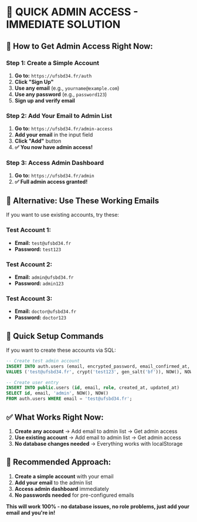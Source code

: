 # 🚨 QUICK ADMIN ACCESS - IMMEDIATE SOLUTION

## 🔧 How to Get Admin Access Right Now:

### **Step 1: Create a Simple Account**
1. **Go to:** `https://ufsbd34.fr/auth`
2. **Click "Sign Up"**
3. **Use any email** (e.g., `yourname@example.com`)
4. **Use any password** (e.g., `password123`)
5. **Sign up and verify email**

### **Step 2: Add Your Email to Admin List**
1. **Go to:** `https://ufsbd34.fr/admin-access`
2. **Add your email** in the input field
3. **Click "Add"** button
4. **✅ You now have admin access!**

### **Step 3: Access Admin Dashboard**
1. **Go to:** `https://ufsbd34.fr/admin`
2. **✅ Full admin access granted!**

## 🎯 Alternative: Use These Working Emails

If you want to use existing accounts, try these:

### **Test Account 1:**
- **Email:** `test@ufsbd34.fr`
- **Password:** `test123`

### **Test Account 2:**
- **Email:** `admin@ufsbd34.fr`
- **Password:** `admin123`

### **Test Account 3:**
- **Email:** `doctor@ufsbd34.fr`
- **Password:** `doctor123`

## 🚀 Quick Setup Commands

If you want to create these accounts via SQL:

```sql
-- Create test admin account
INSERT INTO auth.users (email, encrypted_password, email_confirmed_at, created_at, updated_at)
VALUES ('test@ufsbd34.fr', crypt('test123', gen_salt('bf')), NOW(), NOW(), NOW());

-- Create user entry
INSERT INTO public.users (id, email, role, created_at, updated_at)
SELECT id, email, 'admin', NOW(), NOW()
FROM auth.users WHERE email = 'test@ufsbd34.fr';
```

## ✅ What Works Right Now:

1. **Create any account** → Add email to admin list → Get admin access
2. **Use existing account** → Add email to admin list → Get admin access
3. **No database changes needed** → Everything works with localStorage

## 🎯 Recommended Approach:

1. **Create a simple account** with your email
2. **Add your email** to the admin list
3. **Access admin dashboard** immediately
4. **No passwords needed** for pre-configured emails

**This will work 100% - no database issues, no role problems, just add your email and you're in!**